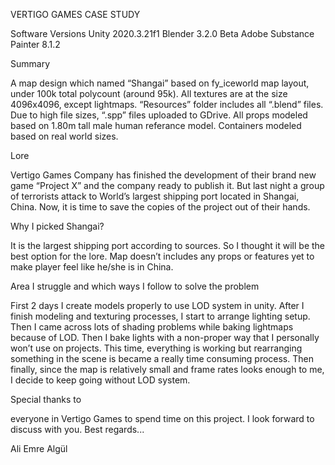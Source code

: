 

VERTIGO GAMES CASE STUDY

Software Versions
Unity 2020.3.21f1
Blender 3.2.0 Beta
Adobe Substance Painter 8.1.2

Summary

A map design which named “Shangai” based on fy_iceworld map layout, under 100k total polycount (around 95k).
All textures are at the size 4096x4096, except lightmaps.
“Resources” folder includes all “.blend” files. Due to high file sizes, “.spp” files uploaded to GDrive.
All props modeled based on 1.80m tall male human referance model. Containers modeled based on real world sizes.

Lore

Vertigo Games Company has finished the development of their brand new game “Project X” and the company ready to publish it. But last night a group of terrorists attack to World’s largest shipping port located in Shangai, China. Now, it is time to save the copies of the project out of their hands.

Why I picked Shangai?

It is the largest shipping port according to sources. So I thought it will be the best option for the lore. Map doesn’t includes any props or features yet to make player feel like he/she is in China. 

Area I struggle and which ways I follow to solve the problem

First 2 days I create models properly to use LOD system in unity. After I finish modeling and texturing processes, I start to arrange lighting setup. 
Then I came across lots of shading problems while baking lightmaps because of LOD. Then I bake lights with a non-proper way that I personally won’t use on projects. 
This time, everything is working but rearranging something in the scene is became a really time consuming process.
Then finally, since the map is relatively small and frame rates looks enough to me, I decide to keep going without LOD system.


Special thanks to

everyone in Vertigo Games to spend time on this project. I look forward to discuss with you.
Best regards...

Ali Emre Algül
